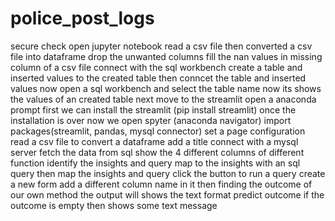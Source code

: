 # police_post_logs
secure check
open jupyter notebook
read a csv file
then converted a csv file into dataframe
drop the unwanted columns
fill the nan values in missing column of a csv file
connect with the sql workbench
create a table and inserted values to the created table
then conncet the table and inserted values
now open a sql workbench and select the table name
now its shows the values of an created table
next move to the streamlit 
open a anaconda prompt
first we can install the streamlit (pip install streamlit)
once the installation is over now we open spyter (anaconda navigator)
import packages(streamlit, pandas, mysql connector)
set a page configuration
read a csv file to convert a dataframe
add a title 
connect with a mysql server
fetch the data from sql
show the 4 different columns of different function
identify the insights and query map to the insights with an sql query
then map the insights and query
click the button to run a query
create a new form add a different column name in it
then finding the outcome of our own method
the output will shows the text format
predict outcome if the outcome is empty
then shows some text message
